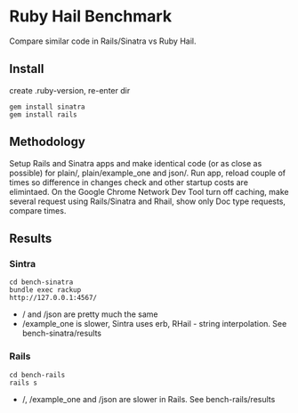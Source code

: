 # Ruby Hail Benchmark

Compare similar code in Rails/Sinatra vs Ruby Hail.

## Install

create .ruby-version, re-enter dir
```
gem install sinatra
gem install rails
```

## Methodology

Setup Rails and Sinatra apps and make identical code (or as close as possible) for plain/, plain/example_one and json/. Run app, reload couple of times so difference in changes check and other startup costs are elimintaed. On the Google Chrome Network Dev Tool turn off caching, make several request using Rails/Sinatra and Rhail, show only Doc type requests, compare times.

## Results

### Sintra 

```
cd bench-sinatra
bundle exec rackup
http://127.0.0.1:4567/
```

 * / and /json are pretty much the same
 * /example_one is slower, Sintra uses erb, RHail - string interpolation. See bench-sinatra/results

### Rails

```
cd bench-rails
rails s
```

* /, /example_one and /json are slower in Rails. See bench-rails/results
